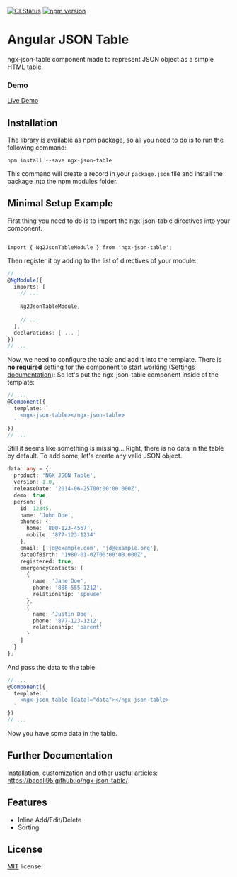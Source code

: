[![CI Status](https://github.com/bacali95/ngx-json-table/actions/workflows/ci.yml/badge.svg)](https://github.com/bacali95/ngx-json-table/actions/workflows/ci.yml)
[![npm version](https://badge.fury.io/js/ngx-json-table.svg)](https://badge.fury.io/js/ngx-json-table)

# Angular JSON Table 

ngx-json-table component made to represent JSON object as a simple HTML table.

### Demo

<a target="_blank" href="https://bacali95.github.io/ngx-json-table/">Live Demo</a>

## Installation

The library is available as npm package, so all you need to do is to run the following command:

```
npm install --save ngx-json-table
```

This command will create a record in your `package.json` file and install the package into the npm modules folder.

## Minimal Setup Example

First thing you need to do is to import the ngx-json-table directives into your component.

```

import { Ng2JsonTableModule } from 'ngx-json-table';

```

Then register it by adding to the list of directives of your module:

```typescript
// ...
@NgModule({
  imports: [
    // ...
    
    Ng2JsonTableModule,
    
    // ...
  ],
  declarations: [ ... ]
})
// ...
```

Now, we need to configure the table and add it into the template. There is <strong>no required</strong> setting for the component to start working ([Settings documentation](https://bacali95.github.io/ngx-json-table/#/documentation)):
So let's put the ngx-json-table component inside of the template:

```typescript
// ...
@Component({
  template: `
    <ngx-json-table></ngx-json-table>
  `
})
// ...
```

Still it seems like something is missing... Right, there is no data in the table by default. To add some, let's create any valid JSON object.

```typescript
data: any = {
  product: 'NGX JSON Table',
  version: 1.0,
  releaseDate: '2014-06-25T00:00:00.000Z',
  demo: true,
  person: {
    id: 12345,
    name: 'John Doe',
    phones: {
      home: '800-123-4567',
      mobile: '877-123-1234'
    },
    email: ['jd@example.com', 'jd@example.org'],
    dateOfBirth: '1980-01-02T00:00:00.000Z',
    registered: true,
    emergencyContacts: [
      {
        name: 'Jane Doe',
        phone: '888-555-1212',
        relationship: 'spouse'
      },
      {
        name: 'Justin Doe',
        phone: '877-123-1212',
        relationship: 'parent'
      }
    ]
  }
};
```

And pass the data to the table:

```typescript
// ...
@Component({
  template: `
    <ngx-json-table [data]="data"></ngx-json-table>
  `
})
// ...
```

Now you have some data in the table.
 
## Further Documentation
Installation, customization and other useful articles: https://bacali95.github.io/ngx-json-table/

## Features
* Inline Add/Edit/Delete
* Sorting

## License
[MIT](LICENSE.txt) license.
